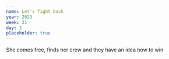 ```yaml
---
name: Let's fight back
year: 2023
week: 21
day: 3
placeholder: true
---
```


She comes free, finds her crew and they have an idea how to win

